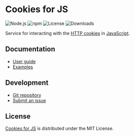 # Cookies for JS
![Node.js](https://badgen.net/npm/node/@cedx/cookies) ![npm](https://badgen.net/npm/v/@cedx/cookies) ![License](https://badgen.net/npm/license/@cedx/cookies) ![Downloads](https://badgen.net/npm/dt/@cedx/cookies)

Service for interacting with the [HTTP cookies](https://developer.mozilla.org/docs/Web/HTTP/Cookies)
in [JavaScript](https://developer.mozilla.org/docs/Web/JavaScript).

## Documentation
- [User guide](https://github.com/cedx/cookies.js/wiki)
- [Examples](https://github.com/cedx/cookies.js/tree/main/example)

## Development
- [Git repository](https://github.com/cedx/cookies.js)
- [Submit an issue](https://github.com/cedx/cookies.js/issues)

## License
[Cookies for JS](https://github.com/cedx/cookies.js) is distributed under the MIT License.
